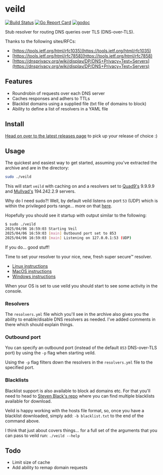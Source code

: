 # veild

[![Build Status](https://github.com/jamesduncombe/veild/actions/workflows/ci.yml/badge.svg)](https://github.com/jamesduncombe/veild/actions) [![Go Report Card](https://goreportcard.com/badge/github.com/jamesduncombe/veild)](https://goreportcard.com/report/github.com/jamesduncombe/veild) [![godoc](https://img.shields.io/badge/godoc-reference-blue.svg)](https://godoc.org/github.com/jamesduncombe/veild)

Stub resolver for routing DNS queries over TLS (DNS-over-TLS).

Thanks to the following sites/RFCs:

- [https://tools.ietf.org/html/rfc1035](https://tools.ietf.org/html/rfc1035)
- [https://tools.ietf.org/html/rfc7858](https://tools.ietf.org/html/rfc7858)
- [https://dnsprivacy.org/wiki/display/DP/DNS+Privacy+Test+Servers](https://dnsprivacy.org/wiki/display/DP/DNS+Privacy+Test+Servers)

## Features

- Roundrobin of requests over each DNS server
- Caches responses and adhers to TTLs
- Blacklist domains using a supplied file (txt file of domains to block)
- Ability to define a list of resolvers in a YAML file

## Install

[Head on over to the latest releases page](https://github.com/jamesduncombe/veild/releases) to pick up your release of choice :)

## Usage

The quickest and easiest way to get started, assuming you've extracted the archive and are in the directory:

```sh
sudo ./veild
```

This will start `veild` with caching on and a resolvers set to [Quad9's](https://www.quad9.net/) 9.9.9.9 and [Mullvad's](https://mullvad.net/en/help/dns-over-https-and-dns-over-tls) 194.242.2.9 servers.

Why do I need sudo?! Well, by default veild listens on port `53` (UDP) which is within the privileged ports range... more on that [here](https://www.w3.org/Daemon/User/Installation/PrivilegedPorts.html).

Hopefully you should see it startup with output similar to the following:

```sh
$ sudo ./veild
2025/04/06 16:59:03 Starting Veil
2025/04/06 16:59:03 [main] Outbound port set to 853
2025/04/06 16:59:03 [main] Listening on 127.0.0.1:53 (UDP)
```

If you do... good stuff!

Time to set your resolver to your nice, new, fresh super secure™ resolver.

- [Linux instructions](https://www.techrepublic.com/article/how-to-set-dns-nameservers-in-ubuntu-server-18-04/)
- [MacOS instructions](http://osxdaily.com/2015/12/05/change-dns-server-settings-mac-os-x/)
- [Windows instructions](https://www.lifewire.com/how-to-change-dns-servers-in-windows-2626242)

When your OS is set to use veild you should start to see some activity in the console.

### Resolvers

The `resolvers.yml` file which you'll see in the archive also gives you the ability to enable/disable DNS resolvers as needed. I've added comments in there which should explain things.

### Outbound port

You can specify an outbound port (instead of the default `853` DNS-over-TLS port) by using the `-p` flag when starting veild.

Using the `-p` flag filters down the resolvers in the `resolvers.yml` file to the specified port.

### Blacklists

Blacklist support is also available to block ad domains etc. For that you'll need to head to [Steven Black's repo](https://github.com/StevenBlack/hosts) where you can find multiple blacklists available for download.

Veild is happy working with the hosts file format, so, once you have a blacklist downloaded, simply add: `-b blacklist.txt` to the end of the command above.


I think that just about covers things... for a full set of the arguments that you can pass to veild run: `./veild --help`

## Todo

- Limit size of cache
- Add ability to remap domain requests
